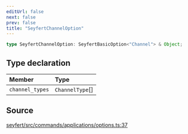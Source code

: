 ```yaml
---
editUrl: false
next: false
prev: false
title: "SeyfertChannelOption"
---
```


```ts
type SeyfertChannelOption: SeyfertBasicOption<"Channel"> & Object;
```

## Type declaration

| Member | Type |
| :------ | :------ |
| `channel_types` | `ChannelType`[] |

## Source

[seyfert/src/commands/applications/options.ts:37](https://github.com/potoland/potocuit/blob/c4fb0c1/src/commands/applications/options.ts#L37)
